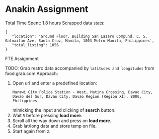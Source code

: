 # Anakin Assignment

Total Time Spent: 1.8 hours
Scrapped data stats:

```
{
   "location": 'Ground Floor, Building San Lazaro Compund, C. S. Gatmaitan Ave, Santa Cruz, Manila, 1003 Metro Manila, Philippines',
   "total_listing": 1056
}
```

FTE Assignment

TODO: Grab restro data accompanied by `latitudes and longitudes` from food.grab.com
Approach:

1. Open url and enter a predefined location:
   ```
   Marawi City Police Station - West, Matina Crossing, Davao City, Davao del Sur, Davao City, Davao Region (Region XI), 8000, Philippines
   ```
   mimicking the input and clicking of **search** button.
2. Wait `5` before pressing **load more**.
3. Scroll all the way down and press on **load more**.
4. Grab lat/long data and store temp on file.
5. Start again from `2`.

